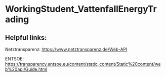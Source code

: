 # WorkingStudent_VattenfallEnergyTrading
## Helpful links:
Netztransparenz: https://www.netztransparenz.de/Web-API

ENTSOE: https://transparency.entsoe.eu/content/static_content/Static%20content/web%20api/Guide.html
